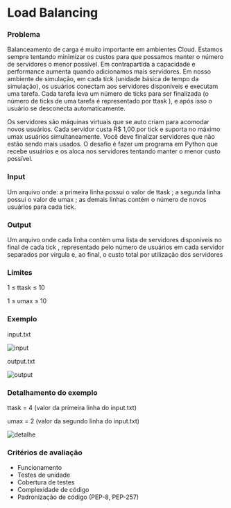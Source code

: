 # Load Balancing

### Problema 

Balanceamento de carga é muito importante em ambientes Cloud. Estamos sempre tentando minimizar os custos para que possamos manter o número de servidores o menor possível. Em contrapartida a capacidade e performance aumenta quando adicionamos mais servidores. Em nosso ambiente de simulação, em cada tick  (unidade básica de tempo da simulação), os usuários conectam aos servidores disponíveis e executam uma tarefa. Cada tarefa leva um número de ticks para ser finalizada (o número de ticks de uma tarefa é representado por ttask ), e após isso o usuário se desconecta automaticamente.

Os servidores são máquinas virtuais que se auto criam para acomodar novos usuários. Cada servidor custa R$ 1,00 por tick e suporta no máximo umax usuários simultaneamente. Você deve finalizar servidores que não estão sendo mais usados. O desafio é fazer um programa em Python que recebe usuários e os aloca nos servidores tentando manter o menor custo possível.

### Input 

Um arquivo onde: a primeira linha possui o valor de ttask ;
a segunda linha possui o valor de umax ;
as demais linhas contém o número de novos usuários para cada tick.

### Output 

Um arquivo onde cada linha contém uma lista de servidores disponíveis no final de cada tick , representado pelo número de usuários em cada servidor separados por vírgula e, ao final, o custo total por utilização dos servidores

### Limites 

1 ≤ ttask ≤ 10

1 ≤ umax ≤ 10

### Exemplo 

input.txt

![input](https://user-images.githubusercontent.com/38289677/134824204-ddc1ffef-0f2e-4984-8c42-0d05ab208d46.png)


output.txt

![output](https://user-images.githubusercontent.com/38289677/134824224-cf7b773a-f155-49c3-891f-3eb211910fbf.png)

### Detalhamento do exemplo 

ttask = 4 (valor da primeira linha do input.txt)

umax = 2 (valor da segundo linha do input.txt)

![detalhe](https://user-images.githubusercontent.com/38289677/134824245-0c51e974-55dc-43ba-8238-5e0425e5d3bf.png)


### Critérios de avaliação 


- Funcionamento
- Testes de unidade
- Cobertura de testes
- Complexidade de código
- Padronização de código (PEP-8, PEP-257)